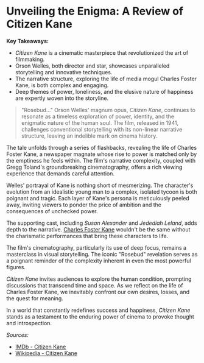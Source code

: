 # Unveiling the Enigma: A Review of Citizen Kane

**Key Takeaways:**
- *Citizen Kane* is a cinematic masterpiece that revolutionized the art of filmmaking.
- Orson Welles, both director and star, showcases unparalleled storytelling and innovative techniques.
- The narrative structure, exploring the life of media mogul Charles Foster Kane, is both complex and engaging.
- Deep themes of power, loneliness, and the elusive nature of happiness are expertly woven into the storyline.

> "Rosebud..."
Orson Welles' magnum opus, *Citizen Kane*, continues to resonate as a timeless exploration of power, identity, and the enigmatic nature of the human soul. The film, released in 1941, challenges conventional storytelling with its non-linear narrative structure, leaving an indelible mark on cinema history.

The tale unfolds through a series of flashbacks, revealing the life of Charles Foster Kane, a newspaper magnate whose rise to power is matched only by the emptiness he feels within. The film's narrative complexity, coupled with Gregg Toland's groundbreaking cinematography, offers a rich viewing experience that demands careful attention.

Welles' portrayal of Kane is nothing short of mesmerizing. The character's evolution from an idealistic young man to a complex, isolated tycoon is both poignant and tragic. Each layer of Kane's persona is meticulously peeled away, inviting viewers to ponder the price of ambition and the consequences of unchecked power.

The supporting cast, including *Susan Alexander* and *Jedediah Leland*, adds depth to the narrative. [Charles Foster Kane](https://en.wikipedia.org/wiki/Charles_Foster_Kane) wouldn't be the same without the charismatic performances that bring these characters to life.

The film's cinematography, particularly its use of deep focus, remains a masterclass in visual storytelling. The iconic "Rosebud" revelation serves as a poignant reminder of the complexity inherent in even the most powerful figures.

*Citizen Kane* invites audiences to explore the human condition, prompting discussions that transcend time and space. As we reflect on the life of Charles Foster Kane, we inevitably confront our own desires, losses, and the quest for meaning.

In a world that constantly redefines success and happiness, *Citizen Kane* stands as a testament to the enduring power of cinema to provoke thought and introspection.

*Sources:*
- [IMDb - Citizen Kane](https://www.imdb.com/title/tt0033467/)
- [Wikipedia - Citizen Kane](https://en.wikipedia.org/wiki/Citizen_Kane)
